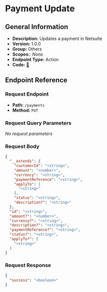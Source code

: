 # Payment Update

## General Information

- **Description:** Updates a payment in Netsuite
- **Version:** 1.0.0
- **Group:** Others
- **Scopes:**: _None_
- **Endpoint Type:** Action
- **Code:** [🔗](https://github.com/NangoHQ/integration-templates/tree/main/integrations/netsuite-tba/actions/payment-update.ts)

## Endpoint Reference

### Request Endpoint

- **Path:** `/payments`
- **Method:** `PUT`

### Request Query Parameters

_No request parameters_

### Request Body

```json
{
  "__extends": {
    "customerId": "<string>",
    "amount": "<number>",
    "currency": "<string>",
    "paymentReference": "<string>",
    "applyTo": [
      "<string>"
    ],
    "status": "<string>",
    "description?": "<string>"
  },
  "id": "<string>",
  "amount?": "<number>",
  "currency?": "<string>",
  "description?": "<string>",
  "paymentReference?": "<string>",
  "status?": "<string>",
  "applyTo?": [
    "<string>"
  ]
}
```

### Request Response

```json
{
  "success": "<boolean>"
}
```
